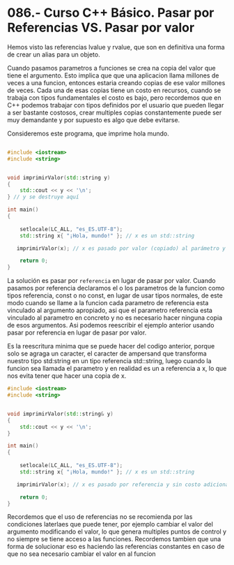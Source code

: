 086.- Curso C++ Básico. Pasar por Referencias VS. Pasar por valor
===

Hemos visto las referencias lvalue y rvalue, que son en definitiva una forma de crear un alias para un objeto.

Cuando pasamos parametros a funciones se crea na copia del valor que tiene el argumento. Esto implica que que una aplicacion llama millones de veces a una funcion, entonces estaria creando copias de ese valor millones de veces. Cada una de esas copias tiene un costo en recursos, cuando se trabaja con tipos fundamentales el costo es bajo, pero recordemos que en C++ podemos trabajar con tipos definidos por el usuario que pueden llegar a ser bastante costosos, crear multiples copias constantemente puede ser muy demandante y por supuesto es algo que debe evitarse.

Consideremos este programa, que imprime hola mundo.
```cpp

#include <iostream>
#include <string>


void imprimirValor(std::string y)
{
    std::cout << y << '\n';
} // y se destruye aquí

int main()
{
    
    setlocale(LC_ALL, "es_ES.UTF-8");
    std::string x{ "¡Hola, mundo!" }; // x es un std::string

   imprimirValor(x); // x es pasado por valor (copiado) al parámetro y (costoso)

    return 0;
}
```

La solución es pasar por `referencia` en lugar de pasar por valor. Cuando pasamos por referencia declaramos el o los parametros de la funcion como tipos referencia, const o no const, en lugar de usar tipos normales, de este modo cuando se llame a la funcion cada parametro de referencia esta vinculado al argumento apropiado, asi que el parametro referencia esta vinculado al parametro en concreto y no es necesario hacer ninguna copia de esos argumentos. Asi podemos reescribir el ejemplo anterior usando pasar por referencia en lugar de pasar por valor.

Es la reescritura minima que se puede hacer del codigo anterior, porque solo se agraga un caracter, el caracter de ampersand que transforma nuestro tipo std:string en un tipo referencia std::string, luego cuando la funcion sea llamada el parametro y en realidad es un a referencia a x, lo que nos evita tener que hacer una copia de x.
```cpp
#include <iostream>
#include <string>


void imprimirValor(std::string& y)
{
    std::cout << y << '\n';
}

int main()
{
    
    setlocale(LC_ALL, "es_ES.UTF-8");
    std::string x{ "¡Hola, mundo!" }; // x es un std::string

   imprimirValor(x); // x es pasado por referencia y sin costo adicional

    return 0;
}
```

Recordemos que el uso de referencias no se recomienda por las condiciones laterlaes que puede tener, por ejemplo cambiar el valor del argumento modificando el valor, lo que genera multiples puntos de control y no siempre se tiene acceso a las funciones. Recordemos tambien que una forma de solucionar eso es haciendo las referencias constantes en caso de que no sea necesario cambiar el valor en al funcion